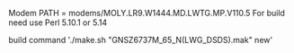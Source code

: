 Modem PATH = modems/MOLY.LR9.W1444.MD.LWTG.MP.V110.5
For build need use Perl 5.10.1 or 5.14

build command 
'./make.sh "GNSZ6737M_65_N(LWG_DSDS).mak" new'
